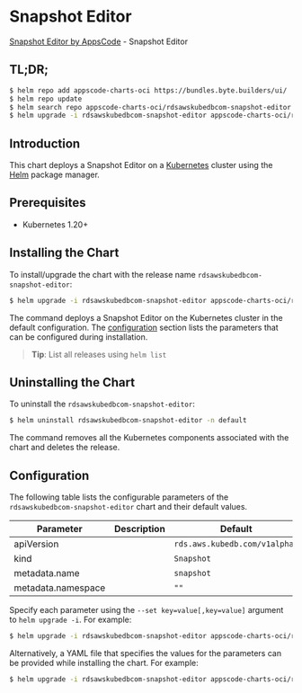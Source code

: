 # Snapshot Editor

[Snapshot Editor by AppsCode](https://appscode.com) - Snapshot Editor

## TL;DR;

```bash
$ helm repo add appscode-charts-oci https://bundles.byte.builders/ui/
$ helm repo update
$ helm search repo appscode-charts-oci/rdsawskubedbcom-snapshot-editor --version=v0.5.0
$ helm upgrade -i rdsawskubedbcom-snapshot-editor appscode-charts-oci/rdsawskubedbcom-snapshot-editor -n default --create-namespace --version=v0.5.0
```

## Introduction

This chart deploys a Snapshot Editor on a [Kubernetes](http://kubernetes.io) cluster using the [Helm](https://helm.sh) package manager.

## Prerequisites

- Kubernetes 1.20+

## Installing the Chart

To install/upgrade the chart with the release name `rdsawskubedbcom-snapshot-editor`:

```bash
$ helm upgrade -i rdsawskubedbcom-snapshot-editor appscode-charts-oci/rdsawskubedbcom-snapshot-editor -n default --create-namespace --version=v0.5.0
```

The command deploys a Snapshot Editor on the Kubernetes cluster in the default configuration. The [configuration](#configuration) section lists the parameters that can be configured during installation.

> **Tip**: List all releases using `helm list`

## Uninstalling the Chart

To uninstall the `rdsawskubedbcom-snapshot-editor`:

```bash
$ helm uninstall rdsawskubedbcom-snapshot-editor -n default
```

The command removes all the Kubernetes components associated with the chart and deletes the release.

## Configuration

The following table lists the configurable parameters of the `rdsawskubedbcom-snapshot-editor` chart and their default values.

|     Parameter      | Description |                 Default                  |
|--------------------|-------------|------------------------------------------|
| apiVersion         |             | <code>rds.aws.kubedb.com/v1alpha1</code> |
| kind               |             | <code>Snapshot</code>                    |
| metadata.name      |             | <code>snapshot</code>                    |
| metadata.namespace |             | <code>""</code>                          |


Specify each parameter using the `--set key=value[,key=value]` argument to `helm upgrade -i`. For example:

```bash
$ helm upgrade -i rdsawskubedbcom-snapshot-editor appscode-charts-oci/rdsawskubedbcom-snapshot-editor -n default --create-namespace --version=v0.5.0 --set apiVersion=rds.aws.kubedb.com/v1alpha1
```

Alternatively, a YAML file that specifies the values for the parameters can be provided while
installing the chart. For example:

```bash
$ helm upgrade -i rdsawskubedbcom-snapshot-editor appscode-charts-oci/rdsawskubedbcom-snapshot-editor -n default --create-namespace --version=v0.5.0 --values values.yaml
```
